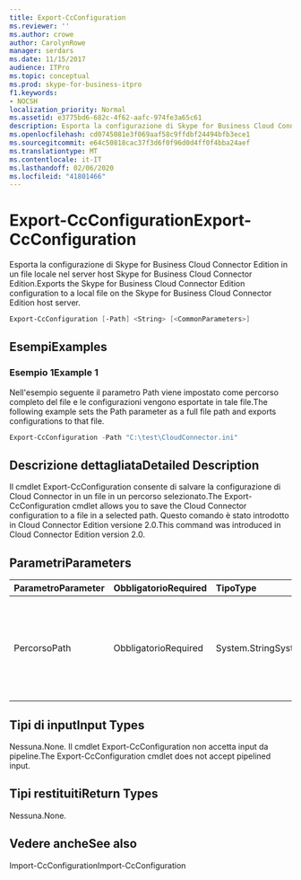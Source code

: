 ```yaml
---
title: Export-CcConfiguration
ms.reviewer: ''
ms.author: crowe
author: CarolynRowe
manager: serdars
ms.date: 11/15/2017
audience: ITPro
ms.topic: conceptual
ms.prod: skype-for-business-itpro
f1.keywords:
- NOCSH
localization_priority: Normal
ms.assetid: e3775bd6-682c-4f62-aafc-974fe3a65c61
description: Esporta la configurazione di Skype for Business Cloud Connector Edition in un file locale nel server host Skype for Business Cloud Connector Edition.
ms.openlocfilehash: cd0745081e3f069aaf58c9ffdbf24494bfb3ece1
ms.sourcegitcommit: e64c50818cac37f3d6f0f96d0d4ff0f4bba24aef
ms.translationtype: MT
ms.contentlocale: it-IT
ms.lasthandoff: 02/06/2020
ms.locfileid: "41801466"
---
```

# <a name="export-ccconfiguration"></a><span data-ttu-id="9c55d-103">Export-CcConfiguration</span><span class="sxs-lookup"><span data-stu-id="9c55d-103">Export-CcConfiguration</span></span>
 
<span data-ttu-id="9c55d-104">Esporta la configurazione di Skype for Business Cloud Connector Edition in un file locale nel server host Skype for Business Cloud Connector Edition.</span><span class="sxs-lookup"><span data-stu-id="9c55d-104">Exports the Skype for Business Cloud Connector Edition configuration to a local file on the Skype for Business Cloud Connector Edition host server.</span></span>
  
```powershell
Export-CcConfiguration [-Path] <String> [<CommonParameters>]
```

## <a name="examples"></a><span data-ttu-id="9c55d-105">Esempi</span><span class="sxs-lookup"><span data-stu-id="9c55d-105">Examples</span></span>
<span data-ttu-id="9c55d-106"><a name="Examples"> </a></span><span class="sxs-lookup"><span data-stu-id="9c55d-106"><a name="Examples"> </a></span></span>

### <a name="example-1"></a><span data-ttu-id="9c55d-107">Esempio 1</span><span class="sxs-lookup"><span data-stu-id="9c55d-107">Example 1</span></span>

<span data-ttu-id="9c55d-108">Nell'esempio seguente il parametro Path viene impostato come percorso completo del file e le configurazioni vengono esportate in tale file.</span><span class="sxs-lookup"><span data-stu-id="9c55d-108">The following example sets the Path parameter as a full file path and exports configurations to that file.</span></span>
  
```powershell
Export-CcConfiguration -Path "C:\test\CloudConnector.ini" 
```

## <a name="detailed-description"></a><span data-ttu-id="9c55d-109">Descrizione dettagliata</span><span class="sxs-lookup"><span data-stu-id="9c55d-109">Detailed Description</span></span>
<span data-ttu-id="9c55d-110"><a name="Examples"> </a></span><span class="sxs-lookup"><span data-stu-id="9c55d-110"><a name="Examples"> </a></span></span>

<span data-ttu-id="9c55d-111">Il cmdlet Export-CcConfiguration consente di salvare la configurazione di Cloud Connector in un file in un percorso selezionato.</span><span class="sxs-lookup"><span data-stu-id="9c55d-111">The Export-CcConfiguration cmdlet allows you to save the Cloud Connector configuration to a file in a selected path.</span></span> <span data-ttu-id="9c55d-112">Questo comando è stato introdotto in Cloud Connector Edition versione 2.0.</span><span class="sxs-lookup"><span data-stu-id="9c55d-112">This command was introduced in Cloud Connector Edition version 2.0.</span></span>
  
## <a name="parameters"></a><span data-ttu-id="9c55d-113">Parametri</span><span class="sxs-lookup"><span data-stu-id="9c55d-113">Parameters</span></span>
<span data-ttu-id="9c55d-114"><a name="Examples"> </a></span><span class="sxs-lookup"><span data-stu-id="9c55d-114"><a name="Examples"> </a></span></span>

|<span data-ttu-id="9c55d-115">**Parametro**</span><span class="sxs-lookup"><span data-stu-id="9c55d-115">**Parameter**</span></span>|<span data-ttu-id="9c55d-116">**Obbligatorio**</span><span class="sxs-lookup"><span data-stu-id="9c55d-116">**Required**</span></span>|<span data-ttu-id="9c55d-117">**Tipo**</span><span class="sxs-lookup"><span data-stu-id="9c55d-117">**Type**</span></span>|<span data-ttu-id="9c55d-118">**Descrizione**</span><span class="sxs-lookup"><span data-stu-id="9c55d-118">**Description**</span></span>|
|:-----|:-----|:-----|:-----|
|<span data-ttu-id="9c55d-119">Percorso</span><span class="sxs-lookup"><span data-stu-id="9c55d-119">Path</span></span>  <br/> |<span data-ttu-id="9c55d-120">Obbligatorio</span><span class="sxs-lookup"><span data-stu-id="9c55d-120">Required</span></span>  <br/> |<span data-ttu-id="9c55d-121">System.String</span><span class="sxs-lookup"><span data-stu-id="9c55d-121">System.String</span></span>  <br/> |<span data-ttu-id="9c55d-122">Percorso completo del file in cui verranno archiviate le configurazioni di Cloud Connector.</span><span class="sxs-lookup"><span data-stu-id="9c55d-122">Full file path where the Cloud Connector configurations will be stored.</span></span>  <br/> |
   
## <a name="input-types"></a><span data-ttu-id="9c55d-123">Tipi di input</span><span class="sxs-lookup"><span data-stu-id="9c55d-123">Input Types</span></span>
<span data-ttu-id="9c55d-124"><a name="Examples"> </a></span><span class="sxs-lookup"><span data-stu-id="9c55d-124"><a name="Examples"> </a></span></span>

<span data-ttu-id="9c55d-125">Nessuna.</span><span class="sxs-lookup"><span data-stu-id="9c55d-125">None.</span></span> <span data-ttu-id="9c55d-126">Il cmdlet Export-CcConfiguration non accetta input da pipeline.</span><span class="sxs-lookup"><span data-stu-id="9c55d-126">The Export-CcConfiguration cmdlet does not accept pipelined input.</span></span>
  
## <a name="return-types"></a><span data-ttu-id="9c55d-127">Tipi restituiti</span><span class="sxs-lookup"><span data-stu-id="9c55d-127">Return Types</span></span>
<span data-ttu-id="9c55d-128"><a name="Examples"> </a></span><span class="sxs-lookup"><span data-stu-id="9c55d-128"><a name="Examples"> </a></span></span>

<span data-ttu-id="9c55d-129">Nessuna.</span><span class="sxs-lookup"><span data-stu-id="9c55d-129">None.</span></span>
  
## <a name="see-also"></a><span data-ttu-id="9c55d-130">Vedere anche</span><span class="sxs-lookup"><span data-stu-id="9c55d-130">See also</span></span>
<span data-ttu-id="9c55d-131"><a name="Examples"> </a></span><span class="sxs-lookup"><span data-stu-id="9c55d-131"><a name="Examples"> </a></span></span>

<span data-ttu-id="9c55d-132">Import-CcConfiguration</span><span class="sxs-lookup"><span data-stu-id="9c55d-132">Import-CcConfiguration</span></span>
  

